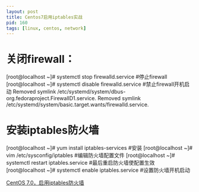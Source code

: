```yaml
---
layout: post
title: Centos7启用iptables实战
pid: 160
tags: [linux, centos, network]
---
```

# 关闭firewall：

[root@localhost ~]# systemctl stop firewalld.service #停止firewall
[root@localhost ~]# systemctl disable firewalld.service #禁止firewall开机启动
Removed symlink /etc/systemd/system/dbus-org.fedoraproject.FirewallD1.service.
Removed symlink /etc/systemd/system/basic.target.wants/firewalld.service.


# 安装iptables防火墙

[root@localhost ~]# yum install iptables-services #安装
[root@localhost ~]# vim /etc/sysconfig/iptables #编辑防火墙配置文件
[root@localhost ~]# systemctl restart iptables.service #最后重启防火墙使配置生效
[root@localhost ~]# systemctl enable iptables.service #设置防火墙开机启动 


[CentOS 7.0，启用iptables防火墙](http://www.open-open.com/lib/view/open1411818940031.html)
